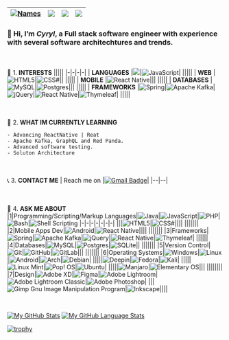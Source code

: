 | [![Names](https://img.shields.io/badge/cyryl-<COLOR>.svg)](https://shields.io/) | ![](https://komarev.com/ghpvc/?username=cyryll&color=blue) | ![](https://img.shields.io/github/followers/cyryll) | ![](https://img.shields.io/github/stars/cyryll?label=Profile%20Stars&logo=Profile%20stars&logoColor=r) |
--| --| --| --|

### 👋 Hi, I’m ***Cyryl***, a Full stack software engineer with experience with several software architechtures and trends.


<br><br>👀 1. **INTERESTS**
|||||
|-|-|-|-|
| **LANGUAGES** |![](https://img.shields.io/badge/Java-ED8B00?style=for-the-badge&logo=java&logoColor=white)|![JavaScript](https://img.shields.io/badge/JavaScript-F7DF1E?style=for-the-badge&logo=javascript&logoColor=black)|
|||||
| **WEB** |![HTML5](https://img.shields.io/badge/HTML5-E34F26?style=for-the-badge&logo=html5&logoColor=white)|![CSS#](https://img.shields.io/badge/CSS3-1572B6?style=for-the-badge&logo=css3&logoColor=white)||
|||||
| **MOBILE** |![React Native](https://img.shields.io/badge/react_native-%2320232a.svg?style=for-the-badge&logo=react&logoColor=%2361DAFB)|||
|||||
| **DATABASES** |![MySQL](https://img.shields.io/badge/mysql-%2300f.svg?style=for-the-badge&logo=mysql&logoColor=white)|![Postgres](https://img.shields.io/badge/postgres-%23316192.svg?style=for-the-badge&logo=postgresql&logoColor=white)|||
|||||
| **FRAMEWORKS** |![Spring](https://img.shields.io/badge/spring-%236DB33F.svg?style=for-the-badge&logo=spring&logoColor=white)|![Apache Kafka](https://img.shields.io/badge/Apache%20Kafka-000?style=for-the-badge&logo=apachekafka)|![jQuery](https://img.shields.io/badge/jquery-%230769AD.svg?style=for-the-badge&logo=jquery&logoColor=white)|![React Native](https://img.shields.io/badge/react_native-%2320232a.svg?style=for-the-badge&logo=react&logoColor=%2361DAFB)|![Thymeleaf](https://img.shields.io/badge/Thymeleaf-%23005C0F.svg?style=for-the-badge&logo=Thymeleaf&logoColor=white)|
|||||

<br><br>🌱 2. **WHAT IM CURRENTLY LEARNING**

    - Advancing ReactNative | Reat
    - Apache Kafka, GraphQL and Red Panda.
    - Advanced software testing.
    - Soluton Architecture


<br><br>📞 3. **CONTACT ME**
| Reach me on |[![Gmail Badge](https://img.shields.io/badge/Gmail-D14836?style=for-the-badge&logo=gmail&logoColor=white)](mailto:cyrylpaull@gmail.com)|
|--|--|


<br><br>💬 4. **ASK ME ABOUT**<br>
|1|Programming/Scripting/Markup Languages|![Java](https://img.shields.io/badge/Java-ED8B00?style=for-the-badge&logo=java&logoColor=white)|![JavaScript](https://img.shields.io/badge/JavaScript-F7DF1E?style=for-the-badge&logo=javascript&logoColor=black)|![PHP](https://img.shields.io/badge/PHP-777BB4?style=for-the-badge&logo=php&logoColor=white)|![Bash](https://img.shields.io/badge/Bash-black?style=for-the-badge&logo=gnu%20bash&logoColor=white)|![Shell Scripting](https://img.shields.io/badge/-Shell%20scripting-green?style=for-the-badge)
|-|-|-|-|-|-|-|
|||![HTML5](https://img.shields.io/badge/HTML5-E34F26?style=for-the-badge&logo=html5&logoColor=white)|![CSS#](https://img.shields.io/badge/CSS3-1572B6?style=for-the-badge&logo=css3&logoColor=white)||||
|||||||
|2|Mobile Apps Dev|![Android](https://img.shields.io/badge/Android-3DDC84?style=for-the-badge&logo=android&logoColor=white)|![React Native](https://img.shields.io/badge/react_native-%2320232a.svg?style=for-the-badge&logo=react&logoColor=%2361DAFB)||||
|||||||
|3|Frameworks|![Spring](https://img.shields.io/badge/spring-%236DB33F.svg?style=for-the-badge&logo=spring&logoColor=white)|![Apache Kafka](https://img.shields.io/badge/Apache%20Kafka-000?style=for-the-badge&logo=apachekafka)|![jQuery](https://img.shields.io/badge/jquery-%230769AD.svg?style=for-the-badge&logo=jquery&logoColor=white)|![React Native](https://img.shields.io/badge/react_native-%2320232a.svg?style=for-the-badge&logo=react&logoColor=%2361DAFB)|![Thymeleaf](https://img.shields.io/badge/Thymeleaf-%23005C0F.svg?style=for-the-badge&logo=Thymeleaf&logoColor=white)|
||||||
|4|Databases|![MySQL](https://img.shields.io/badge/mysql-%2300f.svg?style=for-the-badge&logo=mysql&logoColor=white)|![Postgres](https://img.shields.io/badge/postgres-%23316192.svg?style=for-the-badge&logo=postgresql&logoColor=white)|![SQLite](https://img.shields.io/badge/sqlite-%2307405e.svg?style=for-the-badge&logo=sqlite&logoColor=white)||
|||||||
|5|Version Control|![Git](https://img.shields.io/badge/git-%23F05033.svg?style=for-the-badge&logo=git&logoColor=white)|![GitHub](https://img.shields.io/badge/github-%23121011.svg?style=for-the-badge&logo=github&logoColor=white)|![GitLab](https://img.shields.io/badge/gitlab-%23181717.svg?style=for-the-badge&logo=gitlab&logoColor=white)|||
|||||||
|6|Operating Systems|![Windows](https://img.shields.io/badge/Windows-0078D6?style=for-the-badge&logo=windows&logoColor=white)|![Linux](https://img.shields.io/badge/Linux-FCC624?style=for-the-badge&logo=linux&logoColor=black)|![Android](https://img.shields.io/badge/Android-3DDC84?style=for-the-badge&logo=android&logoColor=white)|![Arch](https://img.shields.io/badge/Arch%20Linux-1793D1?logo=arch-linux&logoColor=fff&style=for-the-badge)|![Debian](https://img.shields.io/badge/Debian-D70A53?style=for-the-badge&logo=debian&logoColor=white)|
|||||![Deepin](https://img.shields.io/badge/Deepin-007CFF?style=for-the-badge&logo=deepin&logoColor=white)|![Fedora](https://img.shields.io/badge/Fedora-294172?style=for-the-badge&logo=fedora&logoColor=white)|![Kali](https://img.shields.io/badge/Kali-268BEE?style=for-the-badge&logo=kalilinux&logoColor=white)|
|||||![Linux Mint](https://img.shields.io/badge/Linux%20Mint-87CF3E?style=for-the-badge&logo=Linux%20Mint&logoColor=white)|![Pop! OS](https://img.shields.io/badge/Pop!_OS-48B9C7?style=for-the-badge&logo=Pop!_OS&logoColor=white)|![Ubuntu](https://img.shields.io/badge/Ubuntu-E95420?style=for-the-badge&logo=ubuntu&logoColor=white)|
|||||![Manjaro](https://img.shields.io/badge/Manjaro-35BF5C?style=for-the-badge&logo=Manjaro&logoColor=white)|![Elementary OS](https://img.shields.io/badge/-elementary%20OS-black?style=for-the-badge&logo=elementary&logoColor=white)|||
||||||||
|7|Design|![Adobe XD](https://img.shields.io/badge/Adobe%20XD-470137?style=for-the-badge&logo=Adobe%20XD&logoColor=#FF61F6)|![Figma](https://img.shields.io/badge/figma-%23F24E1E.svg?style=for-the-badge&logo=figma&logoColor=white)|![Adobe Lightroom](https://img.shields.io/badge/Adobe%20Lightroom-31A8FF.svg?style=for-the-badge&logo=Adobe%20Lightroom&logoColor=white)|![Adobe Lightroom Classic](https://img.shields.io/badge/Adobe%20Lightroom%20Classic-31A8FF.svg?style=for-the-badge&logo=Adobe%20Lightroom%20Classic&logoColor=white)|![Adobe Photoshop](https://img.shields.io/badge/adobe%20photoshop-%2331A8FF.svg?style=for-the-badge&logo=adobe%20photoshop&logoColor=white)|
|||![Gimp Gnu Image Manipulation Program](https://img.shields.io/badge/Gimp-657D8B?style=for-the-badge&logo=gimp&logoColor=FFFFFF)|![Inkscape](https://img.shields.io/badge/Inkscape-e0e0e0?style=for-the-badge&logo=inkscape&logoColor=080A13)||||

<br> 

[![My GitHub Stats](https://github-readme-stats.vercel.app/api/?username=cyryll&count_private=true&theme=tokyonight&showicons=true)]()
[![My GitHub Language Stats](https://github-readme-stats.vercel.app/api/top-langs/?username=cyryll&langs_count=5&theme=tokyonight)]()

[![trophy](https://github-profile-trophy.vercel.app/?username=cyryll)](https://github.com/ryo-ma/github-profile-trophy)

<br>
